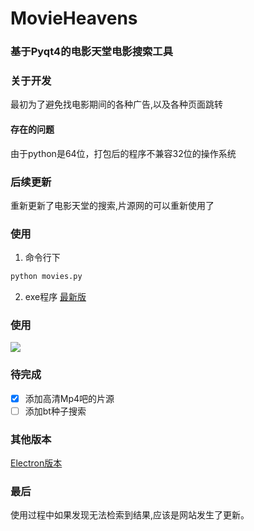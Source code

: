# MovieHeavens
### 基于Pyqt4的电影天堂电影搜索工具

### 关于开发
最初为了避免找电影期间的各种广告,以及各种页面跳转

#### 存在的问题
由于python是64位，打包后的程序不兼容32位的操作系统

### 后续更新
重新更新了电影天堂的搜索,片源网的可以重新使用了

### 使用
1. 命令行下
```python
python movies.py
```
2. exe程序
[最新版](https://pan.baidu.com/s/1miEXVG8)

### 使用
![](http://ww2.sinaimg.cn/large/d9e82fa4jw1f7nembhbr1g20dq09nna1.gif)

### 待完成
- [x] 添加高清Mp4吧的片源
- [ ] 添加bt种子搜索

### 其他版本
[Electron版本](https://github.com/lt94/electron-searchMovies)

### 最后
使用过程中如果发现无法检索到结果,应该是网站发生了更新。


